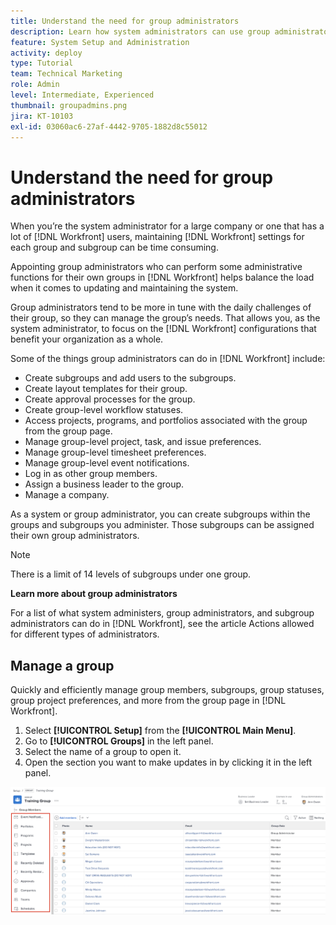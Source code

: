 ```yaml
---
title: Understand the need for group administrators
description: Learn how system administrators can use group administrators to help maintain [!DNL Workfront] settings while giving groups more control over their work.
feature: System Setup and Administration
activity: deploy
type: Tutorial
team: Technical Marketing
role: Admin
level: Intermediate, Experienced
thumbnail: groupadmins.png
jira: KT-10103
exl-id: 03060ac6-27af-4442-9705-1882d8c55012
---
```

# Understand the need for group administrators

<!---
21.4 updates have been made
--->

When you’re the system administrator for a large company or one that has a lot of [!DNL Workfront] users, maintaining [!DNL Workfront] settings for each group and subgroup can be time consuming. 

Appointing group administrators who can perform some administrative functions for their own groups in [!DNL Workfront] helps balance the load when it comes to updating and maintaining the system.

Group administrators tend to be more in tune with the daily challenges of their group, so they can manage the group’s needs. That allows you, as the system administrator, to focus on the [!DNL Workfront] configurations that benefit your organization as a whole.

Some of the things group administrators can do in [!DNL Workfront] include:

* Create subgroups and add users to the subgroups. 
* Create layout templates for their group. 
* Create approval processes for the group. 
* Create group-level workflow statuses. 
* Access projects, programs, and portfolios associated with the group from the group page. 
* Manage group-level project, task, and issue preferences. 
* Manage group-level timesheet preferences. 
* Manage group-level event notifications. 
* Log in as other group members. 
* Assign a business leader to the group. 
* Manage a company. 

As a system or group administrator, you can create subgroups within the groups and subgroups you administer. Those subgroups can be assigned their own group administrators.

>[!NOTE]
>
>There is a limit of 14 levels of subgroups under one group.

**Learn more about group administrators**

<!---
bullet points below need hyperlinks
--->

For a list of what system administers, group administrators, and subgroup administrators can do in [!DNL Workfront], see the article Actions allowed for different types of administrators.

## Manage a group

Quickly and efficiently manage group members, subgroups, group statuses, group project preferences, and more from the group page in [!DNL Workfront].

1. Select **[!UICONTROL Setup]** from the **[!UICONTROL Main Menu]**.
1. Go to **[!UICONTROL Groups]** in the left panel.
1. Select the name of a group to open it.
1. Open the section you want to make updates in by clicking it in the left panel.

![Group page](assets/admin-fund-manage-a-group.png)

<!---
learn more URLs
Create and manage groups 
Create and manage subgroups 
Business leader overview 
--->
